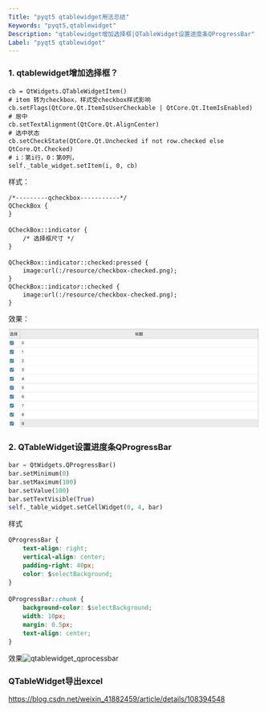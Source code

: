 ```yaml
---
Title: "pyqt5 qtablewidget用法总结"
Keywords: "pyqt5,qtablewidget"
Description: "qtablewidget增加选择框|QTableWidget设置进度条QProgressBar"
Label: "pyqt5 qtablewidget"
---
```




### 1. qtablewidget增加选择框？

```
cb = QtWidgets.QTableWidgetItem()
# item 转为checkbox，样式受checkbox样式影响
cb.setFlags(QtCore.Qt.ItemIsUserCheckable | QtCore.Qt.ItemIsEnabled)
# 居中
cb.setTextAlignment(QtCore.Qt.AlignCenter)
# 选中状态
cb.setCheckState(QtCore.Qt.Unchecked if not row.checked else QtCore.Qt.Checked)
# i：第i行，0：第0列，
self._table_widget.setItem(i, 0, cb)
```

样式：

```qss
/*---------qcheckbox-----------*/
QCheckBox {
}

QCheckBox::indicator {
    /* 选择框尺寸 */
}

QCheckBox::indicator::checked:pressed {
    image:url(:/resource/checkbox-checked.png);
}
QCheckBox::indicator::checked {
    image:url(:/resource/checkbox-checked.png);
}
```

效果：![qtablewidget-checkbox](assert/qtablewidget-checkbox.png)



### 2. QTableWidget设置进度条QProgressBar

```python
bar = QtWidgets.QProgressBar()
bar.setMinimum(0)
bar.setMaximum(100)
bar.setValue(100)
bar.setTextVisible(True)
self._table_widget.setCellWidget(0, 4, bar)
```

样式

```css
QProgressBar {
    text-align: right;
    vertical-align: center;
    padding-right: 40px;
    color: $selectBackground;
}

QProgressBar::chunk {
    background-color: $selectBackground;
    width: 10px;
    margin: 0.5px;
    text-align: center;
}
```

效果![qtablewidget_qprocessbar](../../../../Desktop/qtablewidget_qprocessbar.png)



### QTableWidget导出excel

https://blog.csdn.net/weixin_41882459/article/details/108394548